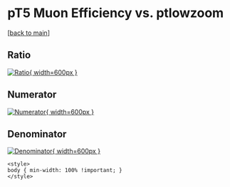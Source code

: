 # pT5 Muon Efficiency vs. ptlowzoom

[[back to main](./)]



## Ratio

[![Ratio](../mtv/var/pT5_13_eff_ptlowzoom.png){ width=600px }](../mtv/var/pT5_13_eff_ptlowzoom.pdf)

## Numerator

[![Numerator](../mtv/num/pT5_13_eff_ptlowzoom_num.png){ width=600px }](../mtv/num/pT5_13_eff_ptlowzoom_num.pdf)

## Denominator

[![Denominator](../mtv/den/pT5_13_eff_ptlowzoom_den.png){ width=600px }](../mtv/den/pT5_13_eff_ptlowzoom_den.pdf)


``` {=html}
<style>
body { min-width: 100% !important; }
</style>
```

